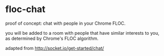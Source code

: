 # floc-chat

proof of concept: chat with people in your Chrome FLOC.

you will be added to a room with people that have similar interests to you, as determined by Chrome's FLOC algorithm.

adapted from http://socket.io/get-started/chat/

